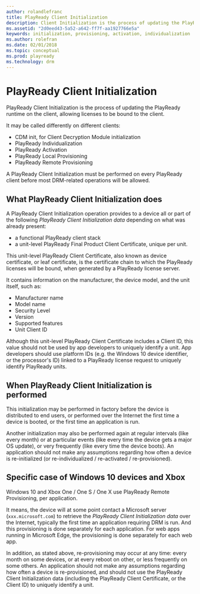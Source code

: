 ```yaml
---
author: rolandlefranc
title: PlayReady Client Initialization
description: Client Initialization is the process of updating the PlayReady runtime on client, allowing licenses to be bound to the client.
ms.assetid: "2d0eed43-5a52-a642-ff7f-aa1927766e5a"
keywords: initialization, provisioning, activation, individualization
ms.author: rolefran
ms.date: 02/01/2018
ms.topic: conceptual
ms.prod: playready
ms.technology: drm
---
```



# PlayReady Client Initialization

PlayReady Client Initialization is the process of updating the PlayReady runtime on the client, allowing licenses to be bound to the client.

It may be called differently on different clients:
 - CDM init, for Client Decryption Module initialization
 - PlayReady Individualization
 - PlayReady Activation
 - PlayReady Local Provisioning
 - PlayReady Remote Provisioning

A PlayReady Client Initialization must be performed on every PlayReady client before most DRM-related operations will be allowed.


## What PlayReady Client Initialization does

A PlayReady Client Initialization operation provides to a device all or part of the following *PlayReady Client Initialization data* depending on what was already present:
 - a functional PlayReady client stack
 - a unit-level PlayReady Final Product Client Certificate, unique per unit.

This unit-level PlayReady Client Certificate, also known as device certificate, or leaf certificate, is the certificate chain to which the PlayReady licenses will be bound, when generated by a PlayReady license server.

It contains information on the manufacturer, the device model, and the unit itself, such as:

 - Manufacturer name
 - Model name
 - Security Level
 - Version
 - Supported features
 - Unit Client ID

 
Although this unit-level PlayReady Client Certificate includes a Client ID, this value should not be used by app developers to uniquely identify a unit. App developers should use platform IDs (e.g. the Windows 10 device identifier, or the processor's ID) linked to a PlayReady license request to uniquely identify PlayReady units.


## When PlayReady Client Initialization is performed

This initialization may be performed in factory before the device is distributed to end users, or performed over the Internet the first time a device is booted, or the first time an application is run.

Another initialization may also be performed again at regular intervals (like every month) or at particular events (like every time the device gets a major OS update), or very frequently (like every time the device boots). An application should not make any assumptions regarding how often a device is re-initialized (or re-individualized / re-activated / re-provisioned).


## Specific case of Windows 10 devices and Xbox

Windows 10 and Xbox One / One S / One X use PlayReady Remote Provisioning, per application. 

It means, the device will at some point contact a Microsoft server (`xxx.microsoft.com`) to retrieve the *PlayReady Client Initialization data* over the Internet, typically the first time an application requiring DRM is run. And this provisioning is done separately for each application. For web apps running in Microsoft Edge, the provisioning is done separately for each web app.

In addition, as stated above, re-provisioning may occur at any time: every month on some devices, or at every reboot on other, or less frequently on some others. An application should not make any assumptions regarding how often a device is re-provisioned, and should not use the PlayReady Client Initialization data (including the PlayReady Client Certificate, or the Client ID) to uniquely identify a unit.
